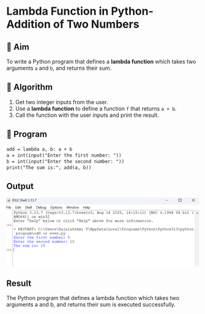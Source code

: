 # Lambda Function in Python- Addition of Two Numbers

## 🎯 Aim
To write a Python program that defines a **lambda function** which takes two arguments `a` and `b`, and returns their sum.

## 🧠 Algorithm
1. Get two integer inputs from the user.
2. Use a **lambda function** to define a function `f` that returns `a + b`.
3. Call the function with the user inputs and print the result.

## 🧾 Program
```
add = lambda a, b: a + b
a = int(input("Enter the first number: "))
b = int(input("Enter the second number: "))
print("The sum is:", add(a, b))
```

## Output

![alt text](m2-3.png)


## Result
The Python program that defines a lambda function which takes two arguments a and b, and returns their sum is executed successfully.